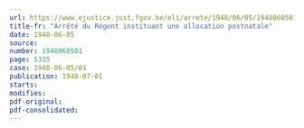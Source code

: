 ```yaml
---
url: https://www.ejustice.just.fgov.be/eli/arrete/1948/06/05/1948060501/justel
title-fr: "Arrêté du Régent instituant une allocation postnatale"
date: 1948-06-05
source:
number: 1948060501
page: 5335
case: 1948-06-05/01
publication: 1948-07-01
starts:
modifies:
pdf-original:
pdf-consolidated:
---
```


